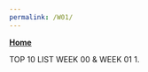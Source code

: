 ```yaml
---
permalink: /W01/
---
```

[**Home**](https://nadhirarafik.github.io/os211/)

TOP 10 LIST WEEK 00 & WEEK 01
1. 
